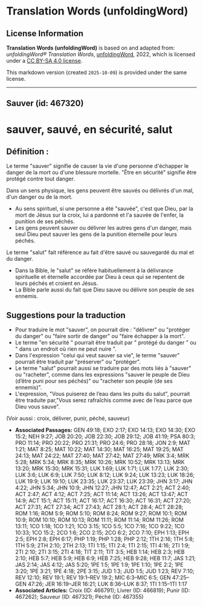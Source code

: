 # Translation Words (unfoldingWord)

## License Information

**Translation Words (unfoldingWord)** is based on and adapted from: _unfoldingWord® Translation Words_, [unfoldingWord](https://unfoldingword.org/utw), 2022, which is licensed under a [CC BY-SA 4.0 license](https://creativecommons.org/licenses/by-sa/4.0/legalcode.en).

This markdown version (created `2025-10-09`) is provided under the same license.



--------------------------------

## Sauver (id: 467320)

sauver, sauvé, en sécurité, salut
=================================

Définition :
------------

Le terme "sauver" signifie de causer la vie d'une personne d'échapper le danger de la mort ou d'une blessure mortelle. "Être en sécurité" signifie être protégé contre tout danger.

Dans un sens physique, les gens peuvent être sauvés ou délivrés d'un mal, d'un danger ou de la mort.

* Au sens spirituel, si une personne a été "sauvée", c'est que Dieu, par la mort de Jésus sur la croix, lui a pardonné et l'a sauvée de l'enfer, la punition de ses péchés.
* Les gens peuvent sauver ou délivrer les autres gens d'un danger, mais seul Dieu peut sauver les gens de la punition éternelle pour leurs péchés.

Le terme "salut" fait référence au fait d'être sauvé ou sauvegardé du mal et du danger.

* Dans la Bible, le "salut" se réfère habituellement à la délivrance spirituelle et éternelle accordée par Dieu à ceux qui se repentent de leurs péchés et croient en Jésus.
* La Bible parle aussi du fait que Dieu sauve ou délivre son peuple de ses ennemis.

Suggestions pour la traduction
------------------------------

* Pour traduire le mot "sauver", on pourrait dire : "délivrer" ou "protéger du danger" ou "faire sortir de danger" ou "faire échapper à la mort".
* Le terme "en sécurité " pourrait être traduit par " protégé du danger " ou " dans un endroit où rien ne peut nuire ".
* Dans l'expression "celui qui veut sauver sa vie", le terme "sauver" pourrait être traduit par "préserver" ou "protéger".
* Le terme "salut" pourrait aussi se traduire par des mots liés à "sauver" ou "racheter", comme dans les expressions "sauver le peuple de Dieu (d’être puni pour ses péchés)" ou "racheter son peuple (de ses ennemis)".
* L'expression, "Vous puiserez de l’eau dans les puits du salut", pourrait être traduite par,"Vous serez rafraîchis comme avec de l’eau parce que Dieu vous sauve".

(Voir aussi : croix, délivrer, punir, péché, sauveur)

* **Associated Passages:** GEN 49:18; EXO 2:17; EXO 14:13; EXO 14:30; EXO 15:2; NEH 9:27; JOB 20:20; JOB 22:30; JOB 29:12; JOB 41:19; PSA 80:3; PRO 11:14; PRO 20:22; PRO 21:31; PRO 24:6; PRO 28:18; JON 2:9; MAT 1:21; MAT 8:25; MAT 10:22; MAT 14:30; MAT 16:25; MAT 19:25; MAT 24:13; MAT 24:22; MAT 27:40; MAT 27:42; MAT 27:49; MRK 3:4; MRK 5:28; MRK 5:34; MRK 8:35; MRK 10:26; MRK 10:52; MRK 13:13; MRK 13:20; MRK 15:30; MRK 15:31; LUK 1:69; LUK 1:71; LUK 1:77; LUK 2:30; LUK 3:6; LUK 6:9; LUK 7:50; LUK 8:12; LUK 9:24; LUK 13:23; LUK 18:26; LUK 19:9; LUK 19:10; LUK 23:35; LUK 23:37; LUK 23:39; JHN 3:17; JHN 4:22; JHN 5:34; JHN 10:9; JHN 12:27; JHN 12:47; ACT 2:21; ACT 2:40; ACT 2:47; ACT 4:12; ACT 7:25; ACT 11:14; ACT 13:26; ACT 13:47; ACT 14:9; ACT 15:1; ACT 15:11; ACT 16:17; ACT 16:30; ACT 16:31; ACT 27:20; ACT 27:31; ACT 27:34; ACT 27:43; ACT 28:1; ACT 28:4; ACT 28:28; ROM 1:16; ROM 5:9; ROM 5:10; ROM 8:24; ROM 9:27; ROM 10:1; ROM 10:9; ROM 10:10; ROM 10:13; ROM 11:11; ROM 11:14; ROM 11:26; ROM 13:11; 1CO 1:18; 1CO 1:21; 1CO 3:15; 1CO 5:5; 1CO 7:16; 1CO 9:22; 1CO 10:33; 1CO 15:2; 2CO 1:6; 2CO 2:15; 2CO 6:2; 2CO 7:10; EPH 1:13; EPH 2:5; EPH 2:8; EPH 6:17; PHP 1:19; PHP 1:28; PHP 2:12; 1TH 2:16; 1TH 5:8; 1TH 5:9; 2TH 2:10; 2TH 2:13; 1TI 1:15; 1TI 2:4; 1TI 2:15; 1TI 4:16; 2TI 1:9; 2TI 2:10; 2TI 3:15; 2TI 4:18; TIT 2:11; TIT 3:5; HEB 1:14; HEB 2:3; HEB 2:10; HEB 5:7; HEB 5:9; HEB 6:9; HEB 7:25; HEB 9:28; HEB 11:7; JAS 1:21; JAS 2:14; JAS 4:12; JAS 5:20; 1PE 1:5; 1PE 1:9; 1PE 1:10; 1PE 2:2; 1PE 3:20; 1PE 3:21; 1PE 4:18; 2PE 3:15; JUD 1:3; JUD 1:5; JUD 1:23; REV 7:10; REV 12:10; REV 19:1; REV 19:1–REV 19:2; MIC 6:3–MIC 6:5; GEN 47:25–GEN 47:26; JER 16:19–JER 16:21; LUK 8:36–LUK 8:37; 1TI 1:15–1TI 1:17
* **Associated Articles:** Croix (ID: 466791); Livrer (ID: 466819); Punir (ID: 467262); Sauveur (ID: 467321); Péché (ID: 467355)


